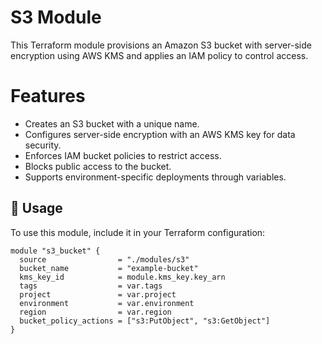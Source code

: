 # S3 Module

This Terraform module provisions an Amazon S3 bucket with server-side encryption using AWS KMS and applies an IAM policy to control access.


# Features
- Creates an S3 bucket with a unique name.
- Configures server-side encryption with an AWS KMS key for data security.
- Enforces IAM bucket policies to restrict access.
- Blocks public access to the bucket.
- Supports environment-specific deployments through variables.

## **📌 Usage**
To use this module, include it in your Terraform configuration:

```hcl
module "s3_bucket" {
  source                = "./modules/s3"
  bucket_name           = "example-bucket"
  kms_key_id            = module.kms_key.key_arn
  tags                  = var.tags
  project               = var.project
  environment           = var.environment
  region                = var.region
  bucket_policy_actions = ["s3:PutObject", "s3:GetObject"]
}